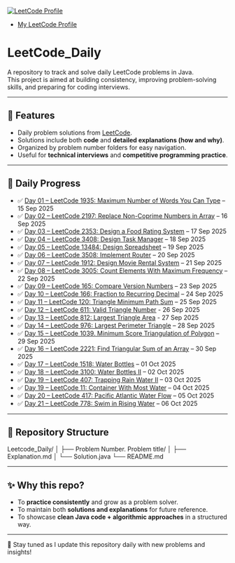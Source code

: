 
[![LeetCode Profile](https://img.shields.io/badge/LeetCode-Aadii08-orange?logo=leetcode)](https://leetcode.com/u/Aadii08/)

- [My LeetCode Profile](https://leetcode.com/u/Aadii08/)

# LeetCode_Daily
A repository to track and solve daily LeetCode problems in Java.  
This project is aimed at building consistency, improving problem-solving skills, and preparing for coding interviews.

---

## 📌 Features
- Daily problem solutions from [LeetCode](https://leetcode.com/).
- Solutions include both **code** and **detailed explanations (how and why)**.
- Organized by problem number folders for easy navigation.
- Useful for **technical interviews** and **competitive programming practice**.

---

## 📅 Daily Progress

- ✅ [Day 01 – LeetCode 1935: Maximum Number of Words You Can Type](https://github.com/Aadityahq/Leetcode_Daily/tree/main/1935.%20Maximum%20Number%20of%20Words%20You%20Can%20Type) – 15 Sep 2025  
- ✅ [Day 02 – LeetCode 2197: Replace Non-Coprime Numbers in Array](https://github.com/Aadityahq/Leetcode_Daily/tree/main/2197.%20Replace%20Non-Coprime%20Numbers%20in%20Array) – 16 Sep 2025  
- ✅ [Day 03 – LeetCode 2353: Design a Food Rating System](https://github.com/Aadityahq/Leetcode_Daily/tree/main/2353.%20Design%20a%20Food%20Rating%20System) – 17 Sep 2025  
- ✅ [Day 04 – LeetCode 3408: Design Task Manager](https://github.com/Aadityahq/Leetcode_Daily/tree/main/3408.%20Design%20Task%20Manager) – 18 Sep 2025  
- ✅ [Day 05 – LeetCode 13484: Design Spreadsheet](https://github.com/Aadityahq/Leetcode_Daily/tree/main/13484.%20Design%20Spreadsheet) – 19 Sep 2025 
 - ✅ [Day 06 – LeetCode 3508: Implement Router](https://github.com/Aadityahq/Leetcode_Daily/tree/main/3508.%20Implement%20Router) – 20 Sep 2025
- ✅ [Day 07 – LeetCode 1912: Design Movie Rental System](https://github.com/Aadityahq/Leetcode_Daily/tree/main/1912.%20Design%20Movie%20Rental%20System) – 21 Sep 2025
- ✅ [Day 08 – LeetCode 3005: Count Elements With Maximum Frequency](https://github.com/Aadityahq/Leetcode_Daily/tree/main/3005.%20Count%20Elements%20With%20Maximum%20Frequency) – 22 Sep 2025
- ✅ [Day 09 – LeetCode 165: Compare Version Numbers](https://github.com/Aadityahq/Leetcode_Daily/tree/main/165.%20Compare%20Version%20Numbers) – 23 Sep 2025
- ✅ [Day 10 – LeetCode 166: Fraction to Recurring Decimal](https://github.com/Aadityahq/Leetcode_Daily/tree/main/166.%20Fraction%20to%20Recurring%20Decimal) – 24 Sep 2025
- ✅ [Day 11 – LeetCode 120: Triangle Minimum Path Sum](https://github.com/Aadityahq/Leetcode_Daily/tree/main/120.%20Triangle%20Minimum%20Path%20Sum) – 25 Sep 2025
- ✅ [Day 12 – LeetCode 611: Valid Triangle Number](https://github.com/Aadityahq/Leetcode_Daily/tree/main/611.%20Valid%20Triangle%20Number) - 26 Sep 2025
- ✅ [Day 13 – LeetCode 812: Largest Triangle Area](https://github.com/Aadityahq/Leetcode_Daily/tree/main/812.%20Largest%20Triangle%20Area) - 27 Sep 2025
- ✅ [Day 14 – LeetCode 976: Largest Perimeter Triangle](https://github.com/Aadityahq/Leetcode_Daily/tree/main/976.%20Largest%20Perimeter%20Triangle) – 28 Sep 2025
- ✅ [Day 15 – LeetCode 1039. Minimum Score Triangulation of Polygon](https://github.com/Aadityahq/Leetcode_Daily/tree/main/1039.%20Minimum%20Score%20Triangulation%20of%20Polygon) – 29 Sep 2025
- ✅ [Day 16 – LeetCode 2221: Find Triangular Sum of an Array](https://github.com/Aadityahq/Leetcode_Daily/tree/main/2221.%20Find%20Triangular%20Sum%20of%20an%20Array) – 30 Sep 2025
- ✅ [Day 17 – LeetCode 1518: Water Bottles](https://github.com/Aadityahq/Leetcode_Daily/tree/main/1518.%20Water%20Bottles) – 01 Oct 2025
- ✅ [Day 18 – LeetCode 3100: Water Bottles II](https://github.com/Aadityahq/Leetcode_Daily/tree/main/3100.%20Water%20Bottles%20II) – 02 Oct 2025
- ✅ [Day 19 – LeetCode 407: Trapping Rain Water II](https://github.com/Aadityahq/Leetcode_Daily/tree/main/407.%20Trapping%20Rain%20Water%20II) – 03 Oct 2025
- ✅ [Day 19 – LeetCode 11: Container With Most Water](https://github.com/Aadityahq/Leetcode_Daily/tree/main/11.%20Container%20With%20Most%20Water) – 04 Oct 2025
- ✅ [Day 20 – LeetCode 417: Pacific Atlantic Water Flow](https://github.com/Aadityahq/Leetcode_Daily/tree/main/417.%20Pacific%20Atlantic%20Water%20Flow) – 05 Oct 2025
- ✅ [Day 21 – LeetCode 778: Swim in Rising Water](https://github.com/Aadityahq/Leetcode_Daily/tree/main/778.%20Swim%20in%20Rising%20Water) – 06 Oct 2025

  




---

## 📌 Repository Structure

Leetcode_Daily/
│
├── Problem Number. Problem title/
│   ├── Explanation.md
│   └── Solution.java
└── README.md

---

## ✨ Why this repo?

- To **practice consistently** and grow as a problem solver.  
- To maintain both **solutions and explanations** for future reference.  
- To showcase **clean Java code + algorithmic approaches** in a structured way.  

---

🔔 Stay tuned as I update this repository daily with new problems and insights!
